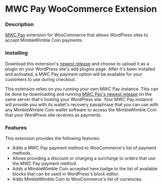 # MWC Pay WooCommerce Extension

### Description
[MWC Pay](https://github.com/NicolasFlamel1/MWC-Pay) extension for WooCommerce that allows WordPress sites to accept MimbleWimble Coin payments.

### Installing
Download this extension's [newest release](https://github.com/NicolasFlamel1/MWC-Pay-WooCommerce-Extension/releases) and choose to upload it as a plugin on your WordPress site's add plugins page. After it's been installed and activated, a MWC Pay payment option will be available for your customers to use during checkout.

This extension relies on you running your own MWC Pay instance. This can be done by downloading and running [MWC Pay's newest release](https://github.com/NicolasFlamel1/MWC-Pay/releases) on the same server that's hosting your WordPress site. Your MWC Pay instance will provide you with its wallet's recovery passphrase that you can use with any MimbleWimble Coin wallet software to access the MimbleWimble Coin that your WordPress site receives as payments.

### Features
This extension provides the following features:
* Adds a MWC Pay payment method to WooCommerce's list of payment methods.
* Allows providing a discount or charging a surcharge to orders that use the MWC Pay payment method.
* Adds a MimbleWimble Coin accepted here badge to the list of available blocks that can be used in WordPress's block editor.
* Adds MimbleWimble Coin to WooCommerce's list of currencies.
